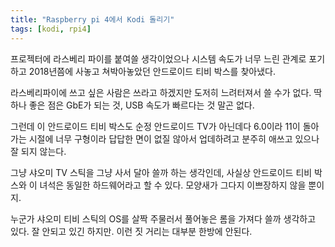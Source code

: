 ```yaml
---
title: "Raspberry pi 4에서 Kodi 돌리기"
tags: [kodi, rpi4]
---
```


프로젝터에 라스베리 파이를 붙여쓸 생각이었으나 시스템 속도가 너무 느린 관계로 포기하고 2018년쯤에 사놓고 쳐박아놓았던 안드로이드 티비 박스를 찾아냈다.

라스베리파이에 쓰고 싶은 사람은 쓰라고 하겠지만 도저히 느려터져서 쓸 수가 없다. 딱 하나 좋은 점은 GbE가 되는 것, USB 속도가 빠르다는 것 말곤 없다.

그런데 이 안드로이드 티비 박스도 순정 안드로이드 TV가 아닌데다 6.0이라 11이 돌아가는 시절에 너무 구형이라 답답한 면이 없질 않아서 업데하려고 분주히 애쓰고 있으나 잘 되지 않는다.

그냥 샤오미 TV 스틱을 그냥 사서 달아 쓸까 하는 생각인데, 사실상 안드로이드 티비 박스와 이 녀석은 동일한 하드웨어라고 할 수 있다. 모양새가 그다지 이쁘장하지 않을 뿐이지.

누군가 샤오미 티비 스틱의 OS를 살짝 주물러서 풀어놓은 롬을 가져다 쓸까 생각하고 있다. 잘 안되고 있긴 하지만. 이런 짓 거리는 대부분 한방에 안된다. 